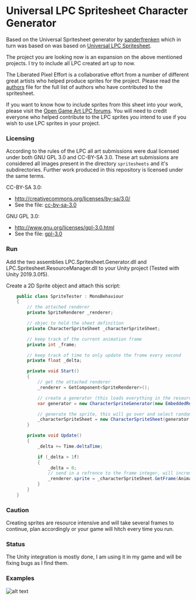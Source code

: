 Universal LPC Spritesheet Character Generator
=============================================

Based on the Universal Spritesheet generator by [sanderfrenken](https://sanderfrenken.github.io/Universal-LPC-Spritesheet-Character-Generator/) which in turn was based on was based on [Universal LPC Spritesheet](https://github.com/jrconway3/Universal-LPC-spritesheet).

The project you are looking now is an expansion on the above mentioned projects. I try to include all LPC created art up to now.

The Liberated Pixel Effort is a collaborative effort from a number of different great artists who helped produce sprites for the project.
Please read the [authors](AUTHORS.txt) file for the full list of authors who have contributed to the spritesheet.

If you want to know how to include sprites from this sheet into your work, please visit the [Open Game Art LPC forums](http://opengameart.org/forums/liberated-pixel-cup).
You will need to credit everyone who helped contribute to the LPC sprites you intend to use if you wish to use LPC sprites in your project.

### Licensing

According to the rules of the LPC all art submissions were dual licensed under both GNU GPL 3.0 and CC-BY-SA 3.0. These art submissions are considered all images present in the directory `spritesheets` and it's subdirectories. Further work produced in this repository is licensed under the same terms.

CC-BY-SA 3.0:
 - http://creativecommons.org/licenses/by-sa/3.0/
 - See the file: [cc-by-sa-3.0](cc-by-sa-3_0.txt)

GNU GPL 3.0:
 - http://www.gnu.org/licenses/gpl-3.0.html
 - See the file: [gpl-3.0](gpl-3_0.txt)

### Run

Add the two assemblies LPC.Spritesheet.Generator.dll and LPC.Spritesheet.ResourceManager.dll to your Unity project (Tested with Unity 2019.3.0f5).

Create a 2D Sprite object and attach this script:

```c#
    public class SpriteTester : MonoBehaviour
    {
        // the attached renderer
        private SpriteRenderer _renderer;

        // objec to hold the sheet definition
        private CharacterSpriteSheet _characterSpriteSheet;

        // keep track of the current animation frame
        private int _frame;

        // keep track of time to only update the frame every second
        private float _delta;

        private void Start()
        {
            // get the attached renderer
            _renderer = GetComponent<SpriteRenderer>();

            // create a generator (this loads everything in the resource manager into memory, so if you need a few of these keep this as a singleton somewhere)
            var generator = new CharacterSpriteGenerator(new EmbeddedResourceManager());

            // generate the sprite, this will go over and select random items and all 27 layers and merge them into a single texture (expensive, takes ~200ms)
            _characterSpriteSheet = new CharacterSpriteSheet(generator.GetRandomCharacterSprite());
        }

        private void Update()
        {
            _delta += Time.deltaTime;

            if (_delta > 1f)
            {
                _delta = 0;
                // send in a refrence to the frame integer, will increment and go over the items (if it goes over it will reset to 0 to loop the animation)
                _renderer.sprite = _characterSpriteSheet.GetFrame(Animation.Walk, Orientation.Front, ref _frame);
            }
        }
    }
```

### Caution

Creating sprites are resource intensive and will take several frames to continue, plan accordingly or your game will hitch every time you run.

### Status

The Unity integration is mostly done, I am using it in my game and will be fixing bugs as I find them.

### Examples

![alt text](https://github.com/sanderfrenken/Universal-LPC-Spritesheet-Character-Generator/blob/master/example.gif)
